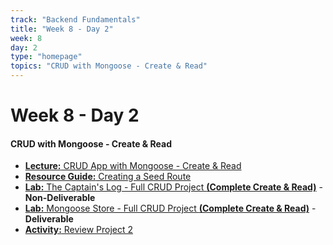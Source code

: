 ```yaml
---
track: "Backend Fundamentals"
title: "Week 8 - Day 2"
week: 8
day: 2
type: "homepage"
topics: "CRUD with Mongoose - Create & Read"
---
```


# Week 8 - Day 2

#### CRUD with Mongoose - Create & Read

- [**Lecture:** CRUD App with Mongoose - Create & Read](/backend-fundamentals/week-8/day-2/lecture-materials/crud-app-with-mongoose)
- [**Resource Guide:** Creating a Seed Route](/backend-fundamentals/week-8/day-2/lecture-materials/creating-a-seed-route)
- [**Lab:** The Captain's Log - Full CRUD Project **(Complete Create & Read)**](/backend-fundamentals/week-8/day-2/labs/the-captains-log) - **Non-Deliverable**
- [**Lab:** Mongoose Store - Full CRUD Project **(Complete Create & Read)**](/backend-fundamentals/week-8/day-2/labs/mongoose-store) - **Deliverable**
- [**Activity:** Review Project 2](/unit-projects/unit-two-project-requirements)
